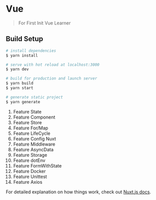 # Vue

> For First Init Vue Learner

## Build Setup

``` bash
# install dependencies
$ yarn install

# serve with hot reload at localhost:3000
$ yarn dev

# build for production and launch server
$ yarn build
$ yarn start

# generate static project
$ yarn generate
```

1. Feature State
2. Feature Component
3. Feature Store
4. Feature For/Map
5. Feature LifeCycle
6. Feature Config Nuxt
7. Feature Middleware
8. Feature AsyncData
9. Feature Storage
10. Feature dotEnv
11. Feature FormWithState
12. Feature Docker
13. Feature Unittest
14. Feature Axios



For detailed explanation on how things work, check out [Nuxt.js docs](https://nuxtjs.org).
